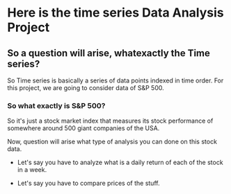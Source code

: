 # Here is the time series Data Analysis Project 


## So a question will arise, whatexactly the Time series?

So Time series is basically a series of data points indexed in time order.
For this project, we are going to consider data of S&P 500.


### So what exactly is S&P 500?

So it's just a stock market index that measures its stock performance of somewhere around 500 giant companies of the USA.


Now, question will arise what type of analysis you can done on this stock data.

- Let's say you have to analyze what is a daily return of each of the stock in a week.

- Let's say you have to compare prices of the stuff.
